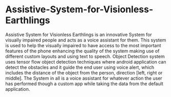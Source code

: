 # Assistive-System-for-Visionless-Earthlings

Assistive System for Visionless Earthlings is an innovative System for visually impaired people and acts as a voice assistant for them. This system is used to help the visually impaired to have access to the most important features of the phone enhancing the quality of the system making use of different custom layouts and using text to speech. Object Detection system uses tensor flow object detection techniques where android application can detect the obstacles and it guide the end user using voice alert, which includes the distance of the object from the person, direction [left, right or middle]. The System in all is a voice assistant for whatever action the user has performed though a custom app while taking the data from the default application.
